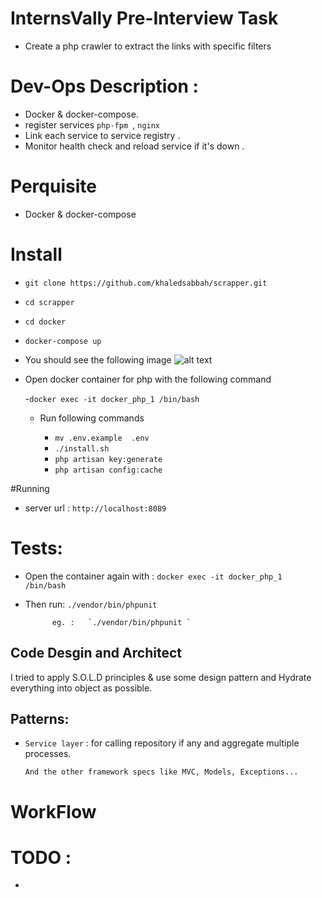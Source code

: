 # InternsVally Pre-Interview Task
-  Create a php crawler to extract the links with specific filters

# Dev-Ops Description :
- Docker & docker-compose. 
- register services  ``php-fpm ``, ``nginx``
- Link each service to service registry .
- Monitor health check and reload service if it's down .

# Perquisite
- Docker & docker-compose 


# Install
- `git clone https://github.com/khaledsabbah/scrapper.git`
- `cd scrapper`
- `cd docker`
- `docker-compose up`
- You should see the following image
![alt text](https://raw.githubusercontent.com/khaledsabbah/Edfa3lyTask/master/images/docker.png)

- Open docker container for php with the following command 
    
    -`docker exec -it docker_php_1 /bin/bash`
    - Run following commands
       
        - `mv .env.example  .env`
        - `./install.sh`
        - `php artisan key:generate`
        - `php artisan config:cache`
        
#Running
- server url :   `http://localhost:8089`

# Tests:

- Open the container again with :  `docker exec -it docker_php_1 /bin/bash`
- Then run: `./vendor/bin/phpunit ` 
    
            eg. :   `./vendor/bin/phpunit `
## Code Desgin and Architect
I tried to apply S.O.L.D principles & use some design pattern and Hydrate everything into object as possible.

## Patterns:
- ``Service layer`` : for calling repository if any and aggregate multiple processes.

    ``And the other framework specs like MVC, Models, Exceptions...`` 

# WorkFlow

   
    
# TODO :
-